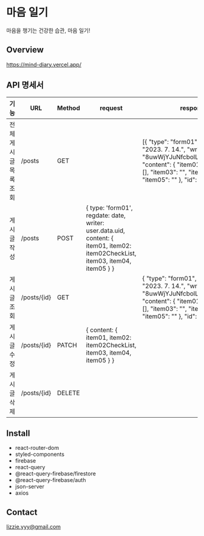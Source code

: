 # 마음 일기

마음을 챙기는 건강한 습관, 마음 일기!

## Overview

https://mind-diary.vercel.app/

## API 명세서

| 기능                  | URL         | Method | request                                                                                                                        | response                                                                                                                                                                                          |
| --------------------- | ----------- | ------ | ------------------------------------------------------------------------------------------------------------------------------ | ------------------------------------------------------------------------------------------------------------------------------------------------------------------------------------------------- |
| 전체 게시글 목록 조회 | /posts      | GET    |                                                                                                                                | [{ "type": "form01", "regdate": "2023. 7. 14.", "writer": "8uwWjYJuNfcbolLuJiux1plncs42", "content": { "item01": "", "item02": [], "item03": "", "item04": "", "item05": "" }, "id": "aJG5cIi" }] |
| 게시글 작성           | /posts      | POST   | { type: 'form01', regdate: date, writer: user.data.uid, content: { item01, item02: item02CheckList, item03, item04, item05 } } |                                                                                                                                                                                                   |
| 게시글 조회           | /posts/{id} | GET    |                                                                                                                                | { "type": "form01", "regdate": "2023. 7. 14.", "writer": "8uwWjYJuNfcbolLuJiux1plncs42", "content": { "item01": "", "item02": [], "item03": "", "item04": "", "item05": "" }, "id": "aJG5cIi" }   |
| 게시글 수정           | /posts/{id} | PATCH  | { content: { item01, item02: item02CheckList, item03, item04, item05 } }                                                       |                                                                                                                                                                                                   |
| 게시글 삭제           | /posts/{id} | DELETE |                                                                                                                                |                                                                                                                                                                                                   |

## Install

- react-router-dom
- styled-components
- firebase
- react-query
- @react-query-firebase/firestore
- @react-query-firebase/auth
- json-server
- axios

## Contact

lizzie.yyy@gmail.com

